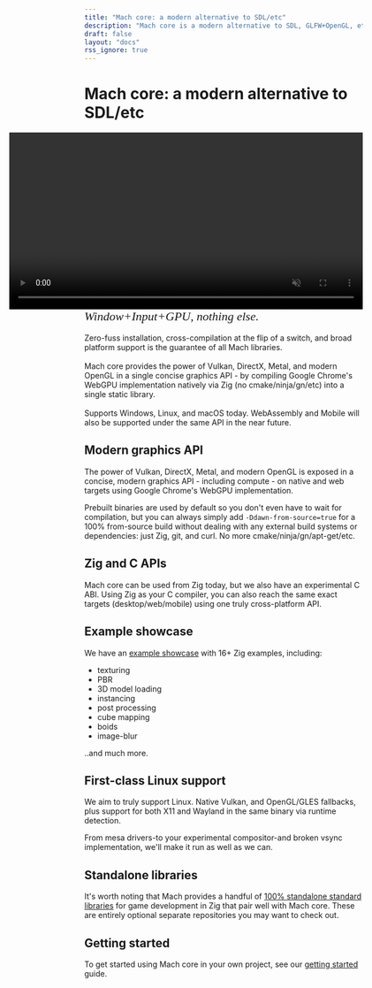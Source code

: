 ```yaml
---
title: "Mach core: a modern alternative to SDL/etc"
description: "Mach core is a modern alternative to SDL, GLFW+OpenGL, etc. It is truly cross-platform, featuring desktop, web (soon), and mobile (future) support all under the same Zig & C API. With it you get a window+input+GPU, nothing else. Zero-fuss installation, cross-compilation at the flip of a switch, powered by Google's WebGPU implementation."
draft: false
layout: "docs"
rss_ignore: true
---
```


# Mach core: a modern alternative to SDL/etc

<p>
    <video autoplay loop muted style="height: 20rem; float: right; padding-left: 1rem;">
        <source src="https://user-images.githubusercontent.com/3173176/210314999-b092b6f2-34ae-45aa-b6e9-c553a034835d.webm" type="video/webm">
    </video>
    <span style="font-family: Orbitron; font-size: 22px;"><em>Window+Input+GPU, nothing else.</em></span>
    <br/>
    <br/>
    Zero-fuss installation, cross-compilation at the flip of a switch, and broad platform support is the guarantee of all Mach libraries.
    </br>
    </br>
    Mach core provides the power of Vulkan, DirectX, Metal, and modern OpenGL in a single concise graphics API - by compiling Google Chrome's WebGPU implementation natively via Zig (no cmake/ninja/gn/etc) into a single static library.
    <br/>
    <br/>
    Supports Windows, Linux, and macOS today. WebAssembly and Mobile will also be supported under the same API in the near future.
</p>


## Modern graphics API

The power of Vulkan, DirectX, Metal, and modern OpenGL is exposed in a concise, modern graphics API - including compute - on native and web targets using Google Chrome's WebGPU implementation.

Prebuilt binaries are used by default so you don't even have to wait for compilation, but you can always simply add `-Ddawn-from-source=true` for a 100% from-source build without dealing with any external build systems or dependencies: just Zig, git, and curl. No more cmake/ninja/gn/apt-get/etc.

## Zig and C APIs

Mach core can be used from Zig today, but we also have an experimental C ABI. Using Zig as your C compiler, you can also reach the same exact targets (desktop/web/mobile) using one truly cross-platform API.

## Example showcase

We have an [example showcase](examples) with 16+ Zig examples, including:

* texturing
* PBR
* 3D model loading
* instancing
* post processing
* cube mapping
* boids
* image-blur

..and much more.

## First-class Linux support

We aim to truly support Linux. Native Vulkan, and OpenGL/GLES fallbacks, plus support for both X11 and Wayland in the same binary via runtime detection.

From mesa drivers-to your experimental compositor-and broken vsync implementation, we'll make it run as well as we can.

## Standalone libraries

It's worth noting that Mach provides a handful of [100% standalone standard libraries](standalone) for game development in Zig that pair well with Mach core. These are entirely optional separate repositories you may want to check out.

## Getting started

To get started using Mach core in your own project, see our [getting started](getting-started) guide.
